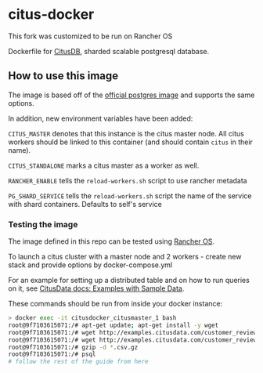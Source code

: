 # citus-docker

This fork was customized to be run on Rancher OS

Dockerfile for [CitusDB](https://www.citusdata.com), sharded scalable postgresql database.

## How to use this image

The image is based off of the [official postgres image](https://registry.hub.docker.com/_/postgres/) and supports the same options.

In addition, new environment variables have been added:

`CITUS_MASTER` denotes that this instance is the citus master node. All citus workers
should be linked to this container (and should contain `citus` in their name).

`CITUS_STANDALONE` marks a citus master as a worker as well.

`RANCHER_ENABLE` tells the `reload-workers.sh` script to use rancher metadata

`PG_SHARD_SERVICE` tells the `reload-workers.sh` script the name of the service with shard containers. Defaults to self's service

### Testing the image

The image defined in this repo can be tested using [Rancher OS](http://docs.rancher.com/).

To launch a citus cluster with a master node and 2 workers - create new stack and provide options by docker-compose.yml

For an example for setting up a distributed table and on how to run queries on it,
see [CitusData docs: Examples with Sample Data](https://www.citusdata.com/docs/examples#amazon-reviews).

These commands should be run from inside your docker instance:

```bash
> docker exec -it citusdocker_citusmaster_1 bash
root@9f7103615071:/# apt-get update; apt-get install -y wget
root@9f7103615071:/# wget http://examples.citusdata.com/customer_reviews_1998.csv.gz
root@9f7103615071:/# wget http://examples.citusdata.com/customer_reviews_1999.csv.gz
root@9f7103615071:/# gzip -d *.csv.gz
root@9f7103615071:/# psql
# follow the rest of the guide from here
```
